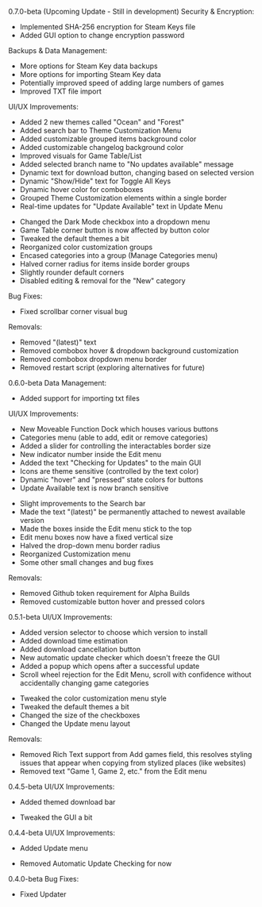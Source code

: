 0.7.0-beta (Upcoming Update - Still in development)
Security & Encryption:
+ Implemented SHA-256 encryption for Steam Keys file
+ Added GUI option to change encryption password

Backups & Data Management:
* More options for Steam Key data backups
* More options for importing Steam Key data
* Potentially improved speed of adding large numbers of games
* Improved TXT file import

UI/UX Improvements:
+ Added 2 new themes called "Ocean" and "Forest"
+ Added search bar to Theme Customization Menu
+ Added customizable grouped items background color
+ Added customizable changelog background color
+ Improved visuals for Game Table/List
+ Added selected branch name to "No updates available" message
+ Dynamic text for download button, changing based on selected version
+ Dynamic "Show/Hide" text for Toggle All Keys
+ Dynamic hover color for comboboxes
+ Grouped Theme Customization elements within a single border
+ Real-time updates for "Update Available" text in Update Menu
* Changed the Dark Mode checkbox into a dropdown menu
* Game Table corner button is now affected by button color
* Tweaked the default themes a bit
* Reorganized color customization groups
* Encased categories into a group (Manage Categories menu)
* Halved corner radius for items inside border groups
* Slightly rounder default corners
* Disabled editing & removal for the "New" category

Bug Fixes:
* Fixed scrollbar corner visual bug

Removals:
- Removed "(latest)" text
- Removed combobox hover & dropdown background customization
- Removed combobox dropdown menu border
- Removed restart script (exploring alternatives for future)

0.6.0-beta
Data Management:
+ Added support for importing txt files

UI/UX Improvements:
+ New Moveable Function Dock which houses various buttons
+ Categories menu (able to add, edit or remove categories)
+ Added a slider for controlling the interactables border size
+ New indicator number inside the Edit menu
+ Added the text "Checking for Updates" to the main GUI
+ Icons are theme sensitive (controlled by the text color)
+ Dynamic "hover" and "pressed" state colors for buttons
+ Update Available text is now branch sensitive
* Slight improvements to the Search bar
* Made the text "(latest)" be permanently attached to newest available version
* Made the boxes inside the Edit menu stick to the top
* Edit menu boxes now have a fixed vertical size
* Halved the drop-down menu border radius
* Reorganized Customization menu
* Some other small changes and bug fixes

Removals:
- Removed Github token requirement for Alpha Builds
- Removed customizable button hover and pressed colors

0.5.1-beta
UI/UX Improvements:
+ Added version selector to choose which version to install
+ Added download time estimation
+ Added download cancellation button
+ New automatic update checker which doesn't freeze the GUI
+ Added a popup which opens after a successful update
+ Scroll wheel rejection for the Edit Menu, scroll with confidence without accidentally changing game categories
* Tweaked the color customization menu style
* Tweaked the default themes a bit
* Changed the size of the checkboxes
* Changed the Update menu layout

Removals:
- Removed Rich Text support from Add games field, this resolves styling issues that appear when copying from stylized places (like websites)
- Removed text "Game 1, Game 2, etc." from the Edit menu

0.4.5-beta
UI/UX Improvements:
+ Added themed download bar
* Tweaked the GUI a bit

0.4.4-beta
UI/UX Improvements:
+ Added Update menu
- Removed Automatic Update Checking for now

0.4.0-beta
Bug Fixes:
* Fixed Updater
